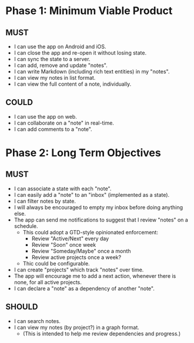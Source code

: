 # Phase 1: Minimum Viable Product

## MUST

* I can use the app on Android and iOS.
* I can close the app and re-open it without losing state.
* I can sync the state to a server.
* I can add, remove and update "notes".
* I can write Markdown (including rich text entities) in my "notes".
* I can view my notes in list format.
* I can view the full content of a note, individually.

## COULD

* I can use the app on web.
* I can collaborate on a "note" in real-time.
* I can add comments to a "note".

# Phase 2: Long Term Objectives

## MUST

* I can associate a state with each "note".
* I can easily add a "note" to an "inbox" (implemented as a state).
* I can filter notes by state.
* I will always be encouraged to empty my inbox before doing anything else.
* The app can send me notifications to suggest that I review "notes" on a schedule.
  * This could adopt a GTD-style opinionated enforcement:
    * Review "Active/Next" every day
    * Review "Soon" once week
    * Review "Someday/Maybe" once a month
    * Review active projects once a week?
  * Thic could be configurable.
* I can create "projects" which track "notes" over time.
* The app will encourage me to add a next action, whenever there is none, for all active projects.
* I can declare a "note" as a dependency of another "note".

## SHOULD

* I can search notes.
* I can view my notes (by project?) in a graph format.
  * (This is intended to help me review dependencies and progress.)
